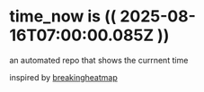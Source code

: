# time_now is (( 2025-08-16T07:00:00.085Z ))

an automated repo that shows the currnent time

inspired by [breakingheatmap](https://github.com/breakingheatmap/breakingheatmap)